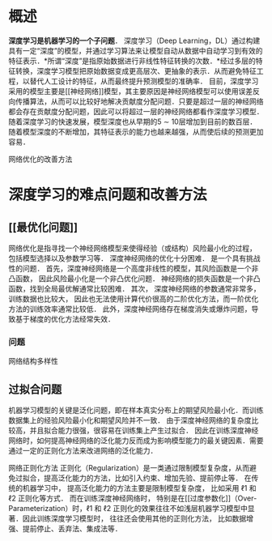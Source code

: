 # 概述
**深度学习是机器学习的一个子问题**．
深度学习（Deep Learning，DL）通过构建具有一定“深度”的模型，并通过学习算法来让模型自动从数据中自动学习到有效的特征表示．*所谓“深度”是指原始数据进行非线性特征转换的次数．*经过多层的特征转换，深度学习模型把原始数据变成更高层次、更抽象的表示．从而避免特征工程，以替代人工设计的特征，从而最终提升预测模型的准确率．
目前，深度学习采用的模型主要是[[神经网络]]模型，其主要原因是神经网络模型可以使用误差反向传播算法，从而可以比较好地解决贡献度分配问题．只要是超过一层的神经网络都会存在贡献度分配问题，因此可以将超过一层的神经网络都看作深度学习模型．随着深度学习的快速发展，模型深度也从早期的5 ∼ 10层增加到目前的数百层．随着模型深度的不断增加，其特征表示的能力也越来越强，从而使后续的预测更加容易．

网络优化的改善方法
# 深度学习的难点问题和改善方法
## [[最优化问题]]
网络优化是指寻找一个神经网络模型来使得经验（或结构）风险最小化的过程， 包括模型选择以及参数学习等． 
深度神经网络的优化十分困难． 是一个具有挑战性的问题． 
首先，深度神经网络是一个高度非线性的模型，其风险函数是一个非凸函数， 因此风险最小化是一个非凸优化问题． 神经网络的损失函数是一个非凸函数，找到全局最优解通常比较困难． 
其次， 深度神经网络的参数通常非常多， 训练数据也比较大， 因此也无法使用计算代价很高的二阶优化方法，而一阶优化方法的训练效率通常比较低． 
此外，深度神经网络存在梯度消失或爆炸问题，导致基于梯度的优化方法经常失效．
### 问题
网络结构多样性
## 过拟合问题
机器学习模型的关键是泛化问题，即在样本真实分布上的期望风险最小化．而训练数据集上的经验风险最小化和期望风险并不一致． 
由于深度神经网络的复杂度比较高，并且拟合能力很强，很容易在训练集上产生过拟合． 因此在训练深度神经网络时，如何提高神经网络的泛化能力反而成为影响模型能力的最关键因素．需要通过一定的正则化方法来改进网络的泛化能力．

 网络正则化方法
正则化（Regularization）是一类通过限制模型复杂度，从而避免过拟合，提高泛化能力的方法，比如引入约束、增加先验、提前停止等．
在传统的机器学习中， 提高泛化能力的方法主要是限制模型复杂度， 比如采用 ℓ1 和 ℓ2 正则化等方式． 而在训练深度神经网络时， 特别是在[[过度参数化]]（Over-Parameterization）时，ℓ1 和 ℓ2 正则化的效果往往不如浅层机器学习模型中显著．因此训练深度学习模型时， 往往还会使用其他的正则化方法， 比如数据增强、提前停止、丢弃法、集成法等．